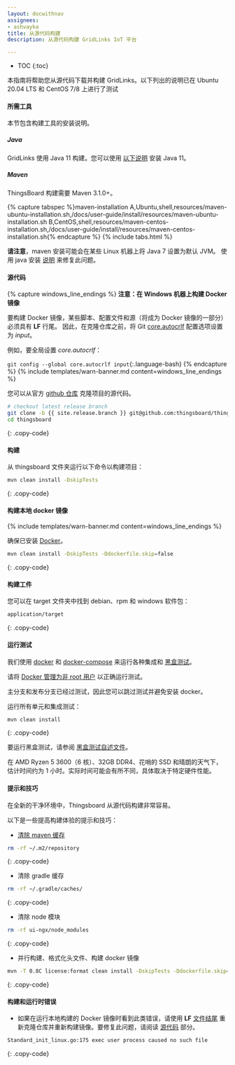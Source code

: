 ```yaml
---
layout: docwithnav
assignees:
- ashvayka
title: 从源代码构建
description: 从源代码构建 GridLinks IoT 平台

---
```


* TOC
{:toc}

本指南将帮助您从源代码下载并构建 GridLinks。以下列出的说明已在 Ubuntu 20.04 LTS 和 CentOS 7/8 上进行了测试

#### 所需工具

本节包含构建工具的安装说明。

##### Java

GridLinks 使用 Java 11 构建。您可以使用 [以下说明](/docs/user-guide/install/linux#java) 安装 Java 11。

##### Maven

ThingsBoard 构建需要 Maven 3.1.0+。

{% capture tabspec %}maven-installation
A,Ubuntu,shell,resources/maven-ubuntu-installation.sh,/docs/user-guide/install/resources/maven-ubuntu-installation.sh
B,CentOS,shell,resources/maven-centos-installation.sh,/docs/user-guide/install/resources/maven-centos-installation.sh{% endcapture %}
{% include tabs.html %}

**请注意**，maven 安装可能会在某些 Linux 机器上将 Java 7 设置为默认 JVM。
使用 java 安装 [说明](#java) 来修复此问题。

#### 源代码

{% capture windows_line_endings %}
**注意：在 Windows 机器上构建 Docker 镜像**

要构建 Docker 镜像，某些脚本、配置文件和源（将成为 Docker 镜像的一部分）必须具有 **LF** 行尾。
因此，在克隆仓库之前，将 Git [core.autocrlf](https://git-scm.com/docs/git-config#Documentation/git-config.txt-coreautocrlf) 配置选项设置为 _input_。

例如，要全局设置 *core.autocrlf*：

`git config --global core.autocrlf input`{:.language-bash}
{% endcapture %}
{% include templates/warn-banner.md content=windows_line_endings %}

您可以从官方 [github 仓库](https://github.com/thingsboard/thingsboard) 克隆项目的源代码。

```bash
# checkout latest release branch
git clone -b {{ site.release.branch }} git@github.com:thingsboard/thingsboard.git --depth 1
cd thingsboard
```
{: .copy-code}

#### 构建

从 thingsboard 文件夹运行以下命令以构建项目：

```bash
mvn clean install -DskipTests
```
{: .copy-code}

#### 构建本地 docker 镜像

{% include templates/warn-banner.md content=windows_line_endings %}

确保已安装 [Docker](https://docs.docker.com/engine/install/)。

```bash
mvn clean install -DskipTests -Ddockerfile.skip=false
```
{: .copy-code}

#### 构建工件

您可以在 target 文件夹中找到 debian、rpm 和 windows 软件包：
 
```bash
application/target
```
{: .copy-code}

#### 运行测试

我们使用 [docker](https://docs.docker.com/engine/install/) 和 [docker-compose](https://docs.docker.com/compose/install/) 来运行各种集成和 [黑盒测试](https://github.com/thingsboard/thingsboard/tree/master/msa/black-box-tests)。

请将 [Docker 管理为非 root 用户](https://docs.docker.com/engine/install/linux-postinstall/#manage-docker-as-a-non-root-user) 以正确运行测试。

主分支和发布分支已经过测试，因此您可以跳过测试并避免安装 docker。

运行所有单元和集成测试：

```bash
mvn clean install
```
{: .copy-code}

要运行黑盒测试，请参阅 [黑盒测试自述文件](https://github.com/thingsboard/thingsboard/blob/master/msa/black-box-tests/README.md)。

在 AMD Ryzen 5 3600（6 核）、32GB DDR4、花哨的 SSD 和晴朗的天气下，估计时间约为 1 小时。实际时间可能会有所不同，具体取决于特定硬件性能。

#### 提示和技巧

在全新的干净环境中，Thingsboard 从源代码构建非常容易。

以下是一些提高构建体验的提示和技巧：

- [清除 maven 缓存](https://www.baeldung.com/maven-clear-cache)
```bash
rm -rf ~/.m2/repository
```
{: .copy-code}

- 清除 gradle 缓存
```bash
rm -rf ~/.gradle/caches/
```
{: .copy-code}

- 清除 node 模块
```bash
rm -rf ui-ngx/node_modules
```
{: .copy-code}

- 并行构建、格式化头文件、构建 docker 镜像
```bash
mvn -T 0.8C license:format clean install -DskipTests -Ddockerfile.skip=false
```
{: .copy-code}

#### 构建和运行时错误

- 如果在运行本地构建的 Docker 镜像时看到此类错误，请使用 **LF** [文件结尾](https://git-scm.com/docs/git-config#Documentation/git-config.txt-coreautocrlf) 重新克隆仓库并重新构建镜像。要修复此问题，请阅读 [源代码](#source-code) 部分。

```bash
Standard_init_linux.go:175 exec user process caused no such file
```
{: .copy-code}